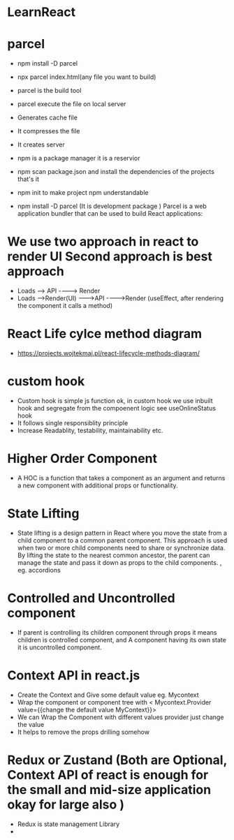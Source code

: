 # LearnReact

# parcel

- npm install -D parcel
- npx parcel index.html(any file you want to build)
- parcel is the build tool
- parcel execute the file on local server
- Generates cache file
- It compresses the file
- It creates server

-  npm is a package manager it is a reservior
- npm scan package.json and install the dependencies of the projects that's it
- npm init to make project npm understandable
- npm install -D parcel (It is development package ) Parcel is a web application bundler that can be used to build React applications:

# We use two approach in react to render UI   Second approach is best approach 
- Loads --> API ----> Render
- Loads -->Render(UI) --->API ---->Render (useEffect,  after rendering the component it calls a method)

# React Life cylce method diagram
- https://projects.wojtekmaj.pl/react-lifecycle-methods-diagram/

# custom hook
- Custom hook is simple js function ok, in custom hook we use inbuilt hook and segregate from the compoenent logic see useOnlineStatus hook
- It follows single responsiblity principle
- Increase Readablity, testability, maintainability etc. 

# Higher Order Component
- A HOC is a function that takes a component as an argument and returns a new component with additional props or functionality.

# State Lifting
- State lifting is a design pattern in React where you move the state from a child component to a common parent component. This approach is used when two or more child components need to share or synchronize data. By lifting the state to the nearest common ancestor, the parent can manage the state and pass it down as props to the child components. , eg. accordions 


# Controlled and Uncontrolled component
- If parent is controlling its children component through props it means children is controlled component, and A component having its own state it is uncontrolled component.


# Context API in react.js
- Create the Context and Give some default value eg.   Mycontext
- Wrap the component or component tree with  < Mycontext.Provider  value={{change the default value MyContext}}> 
- We can Wrap the Component with different values provider just change the value 
- It helps to remove the props drilling somehow 


# Redux or Zustand (Both are Optional, Context API of react is enough for the small and mid-size application okay for large also )
- Redux is state management Library 
- 


